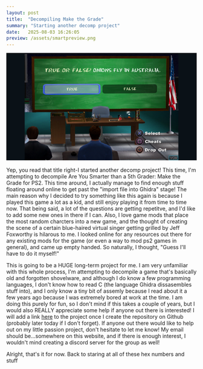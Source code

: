 ```yaml
---
layout: post
title:  "Decompiling Make the Grade"
summary: "Starting another decomp project"
date:   2025-08-03 16:26:05
preview: /assets/smartpreview.png
---
```


![Picture 1](/assets/fullsizesmart.png)

Yep, you read that title right-I started another decomp project! This time, I'm attempting to decompile Are You Smarter than a 5th Grader: Make the Grade for PS2. This time around, I actually manage to find enough stuff floating around online to get past the "import file into Ghidra" stage! The main reason why I decided to try something like this again is because I played this game a lot as a kid, and still enjoy playing it from time to time now. That being said, a lot of the questions are getting repetitve, and I'd like to add some new ones in there if I can. Also, I love game mods that place the most random charcters into a new game, and the thought of creating the scene of a certain blue-haired virtual singer getting grilled by Jeff Foxworthy is hilarous to me. I looked online for any resources out there for any existing mods for the game (or even a way to mod ps2 games in general), and came up empty handed. So naturally, I thought, "Guess I'll have to do it myself!"

This is going to be a HUGE long-term project for me. I am very unfamiliar with this whole process, I'm attempting to decompile a game that's basically old and forgotten shovelware, and although I do know a few programming languages, I don't know how to read C (the language Ghidra dissasembles stuff into), and I only know a tiny bit of assemly because I read about it a few years ago because I was extremely bored at work at the time. I am doing this purely for fun, so I don't mind if this takes a couple of years, but I would also REALLY appreciate some help if anyone out there is interested! I will add a link [here](https://github.com/Gmon20/makethedecomp/tree/main) to the project once I create the repository on Github (probably later today if I don't forget). If anyone out there would like to help out on my little passion project, don't hesitate to let me know! My email should be...somewhere on this website, and if there is enough interest, I wouldn't mind creating a discord server for the group as well!

Alright, that's it for now. Back to staring at all of these hex numbers and stuff
